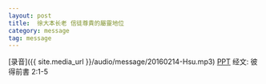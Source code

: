 ```yaml
---
layout: post
title:  徐大本长老 信徒尊貴的屬靈地位 
category: message
tag: message
---
```


[录音]({{ site.media_url }}/audio/message/20160214-Hsu.mp3)  [PPT](http://1drv.ms/1Q9AyTQ) 经文: 彼得前書 2:1-5 
